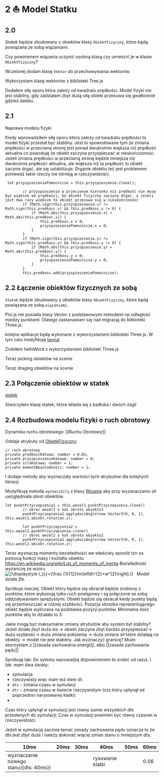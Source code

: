 # 2 ⛵ Model Statku

## 2.0
Statek będzie zbudowany z obiektów klasy `ObiektFizyczny`, które będą powiązana ze sobą wiązaniami. 

Czy powinienem wiązania uczynić osobną klasą czy umieścić je w klasie `ObiektFizyczny`?

Wcześniej dodam klasę `Vektor` do przechowywania wektorów.

Wykorzystam klasę wektorów z biblioteki Tree.js

Dodałem siłę oporu która zależy od kwadratu prędkości. Model fizyki nie jest stabilny, gdy zadziałam zbyt dużą siłą obiekt przesuwa się gwałtownie gdzieś daleko.

## 2.1
Naprawa modelu fizyki

Kiedy wprowadziłem siłę oporu która zależy od kwadratu prędkości to model fizyki przestał być stabilny.
Jest to spowodowane tym że zmiana prędkości w przeciwną stronę jest ponad dwukrotnie większa niż prędkość aktualna co powoduję że obiekt zaczyna przyspieszać w nieskończoność. Jeżeli zmiana prędkości w przeciwną stronę będzie mniejsza niż dwukrotnie prędkość aktualna, ale większa niż ta prędkość to obiekt zacznie drgać, ale się ustabilizuje. Drganie obiektu też jest problemem ponieważ takie rzeczy nie istnieją w rzeczywistości.
```TS
 let przyspieszeniePomocnicze = this.przyspieszenie.clone();

        // przyspieszenie w przeciwnym kierunku niż prędkość nie mozę być większe od prędkości, bo obiekt fizyczny zaczyna drgać, a jeżeli jest dwa razy większe to obiekt przesuwa się w nieskończoność
        if (Math.sign(this.przyspieszenie.x) != Math.sign(this.predkosc.x) && this.predkosc.x != 0) {
            if (Math.abs(this.przyspieszenie.x) > Math.abs(this.predkosc.x)) {
                this.predkosc.x = 0;
                przyspieszeniePomocnicze.x = 0;
            }
        }
        if (Math.sign(this.przyspieszenie.y) != Math.sign(this.predkosc.y) && this.predkosc.y != 0) {
            if (Math.abs(this.przyspieszenie.y) > Math.abs(this.predkosc.y)) {
                this.predkosc.y = 0;
                przyspieszeniePomocnicze.y = 0;
            }
        }
        this.predkosc.add(przyspieszeniePomocnicze);
```
## 2.2 Łączenie obiektów fizycznych ze sobą
`Statek` będzie zbudowany z obiektów klasy `ObiektFizyczny`, które będą powiązana ze sobą `wiązaniami`.

Pixi.js nie posiada klasy Vector z podstawowymi metodami np odległość miedzy punktami. Dlatego zastanawiam się nad migracją do biblioteki Three.js. 

kolejne aplikacje będą wykonane z wykorzystaniem biblioteki Three.js. W tym celu modyfikuję [layout](../components/layout.tsx)

Zrobiłem helloWord z wykorzystaniem biblioteki Three.js

Teraz picking obiektów na scenie

Teraz draging obiektów na scenie

## 2.3 Połączenie obiektów w statek   

[statek](../appsThree/Statek.ts)

Stworzyłem klasę statek, która składa się z kadłuba i dwóch żagli

## 2.4 Rozbudowa modelu fizyki o ruch obrotowy

Dynamika ruchu obrotowego: 
[[Ruchu Obrotowy]]

Oddaje atrybuty od  [ObietkFizyczny](../appsThree/RuchObrotowy/Obiekty/ObiektFizyczny.ts):

```TS
// ruch obrotowy
private predkoscKatowa: number = 0.01;
private przyspieszenieKatowe: number = 0;
private silaKatowa: number = 1;
private momentBezwladnosci: number = 1;
```
I dodaje metody aby wyznaczały wartości tych atrybutów dla kolejnych iteracji.


Modyfikuję metodę `wyznaczSily` z klasy [Wizanie](../appsThree/RuchObrotowy/Obiekty/Wiazanie.ts) aby przy wyzanaczaniu sił uwzględniała obrot obiektów.

```TS
let punktPrzyczepienia1 = this.wezel1.punktPrzyczepienia.clone()
        // obroc wezel1 o kat obrotu obiektu1
        punktPrzyczepienia1.applyAxisAngle(new Vector3(0, 0, 1), this.wezel1.obiekt.rotation.z);

        let punktPrzyczepienia2 = this.wezel2.punktPrzyczepienia.clone()
        // obroc wezel2 o kat obrotu obiektu2
        punktPrzyczepienia2.applyAxisAngle(new Vector3(0, 0, 1), this.wezel2.obiekt.rotation.z);
```

Teraz wyznaczę momenty bezwładności we właściwy sposób tzn za pomocą funkcji masy i kształtu obiektu.
https://en.wikipedia.org/wiki/List_of_moments_of_inertia
Bezwładność wyzanczę ze wzoru 
![{\displaystyle I_{c}={\frac {1}{12}}m\left(h^{2}+w^{2}\right)\,\!}](https://wikimedia.org/api/rest_v1/media/math/render/svg/e82e609b07a1d3c867887160c16b73c9323f7be5)  
Model działa źle. 

Spróbuje inaczej.
Obiekt który będzie się obracał będzie zrobiony z punktów, które wykonują tylko ruch postępowy i są połączone se sobą oddziaływaniami sprężystymi. Obiekt będzie się obracał kiedy punkty będą się przemieszczać w różnej szybkości. Pozycja obrazka reprezentującego obiekt będzie wyliczana na podstawia pozycji punktów. Minimalna ilość punktów aby to działało to 3. 

Jakie mogą być maksymalne zmiany atrybutów aby system był stabilny?
Jeżeli działa zbyt duża sia -> obiekt zaczyna zbyt bardzo przyspieszać-> duża szybkość-> duża zmiana położenia -> duża zmiana sił które działają na obiekty -> model nie jest stabilny. 
Jak wyznaczyć granicę? 
Może skorzystam z [[zasada zachowania energii]], albo [[zasada zachowania pędu]]

Spróbuję tak:
Do sytemu wprowadzę dt(powinienem to zrobić od razu).
I tak: mam dwa światy: 
+ symulacja 
+ rzeczywisty
więc mam też dwie dt:
+ `dts` - zmiana czasu w symulacji 
+ `dtr` - zmiana czasu w świecie rzeczywistym (czs który upłynął od poprzednio narysowanej klatki)
+ 

Czas który upłynął w symulacji jest równy sumie wszystkich dts przesłanych do symulacji.
Czas w symulacji powinien być równy czasowi w rzeczywistości.

Jeżeli w symulacja zacznie łamać zasady zachowania pędu oznacza to że dts jest zbyt duże i należy dokonać więcej zmian stanu o mniejszym dts. 

<!-- tabela -->
| 10ms | 20ms | 30ms | 40ms| 50ms|60ms|
|---|---|---|---|---|---|
| wyznaczanie nowego stanu({dts: 40ms}) |  |  | rysowanie klatki| |0.06|





